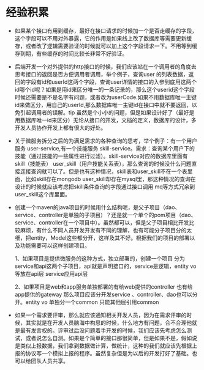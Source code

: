 # 经验积累

<!--记录一些平时开发中需要注意的点-->

- 如果某个接口有用到缓存，最好在接口请求的时候加一个是否走缓存的字段，这个字段可以不用对外暴露，它的作用是如果线上改了数据库等需要更新缓存，或者改了逻辑需要验证的时候就可以加上这个字段请求一下。不用等到缓存到期，有些缓存的时间比较长非常不好验证。

- 后端开发一个对外提供的http接口的时候，我们应该站在一个调用者的角度去思考接口的返回是否方便调用者调用，举个例子，查询user 的列表数据，返回的字段有id和userId这两个字段，查询user详情的接口的入参到底用这两个id哪个id呢？如果是用id来区分唯一的一条记录的，那么这个userid这个字段时候还需要是不是名字有问题，或者改为userCode.如果不用数据库唯一主键id来做区分，用自己的userId,那么数据库唯一主键id在接口中就不要返回，以免引起调用者的误解。tip 虽然是个小小的问题，但是如果设计好了（最好是用数据库唯一id来区分）无论从接口的开发，文档的定义，数据库的设计，多开发人员协作开发上都有很大的好处。

- 关于微服务拆分之后的为满足需求的各种查询的思考，举个例子：有一个用户服务 user-service,有一个技能服务 skill-service。需求：查询某个用户下的技能（通过技能的一些属性进行过滤）。skill-service对应的数据库里面有 skill（技能表） user_skill（用户技能关系表），那么查询的时候没什么问题直接连接查询就可以了。但是也有这种情况，skill表和user_skill不在一个表里面，比如skill存在mongodb user_skill却存在mysql里，那这种情况的查询在设计的时候就应该考虑把skill条件查询的字段通过接口调用 mq等方式冗余到user_skill这个库里面。

- 创建一个maven的java项目的时候用什么结构呢，是父子项目（dao、service、controller是单独的子项目）？还是就一个单个的pom项目（dao、service、controller在一个项目中）。虽然都可以，但是父子项目相比开发比较麻烦，有什么不同人员开发开发有不同的理解，也有可能分子项目分的太细，把entity，Model这些都分开，这样及其不好。根据我们的项目的部署以及功能需要可以这样创建项目。

  1、如果项目是提供微服务的这种方式，独立部署的，创建一个项目 分为service和api这两个子项目，api就是声明接口的，service是逻辑，entity vo等放在api层 service应用api层

  2、如果项目是web和app服务单独部署的有给web提供的controller  也有给app提供的gateway 那么项目应该分开发service 、controller、dao也可以分开。entity vo 单独分一个common 只能其他层引用common
  
- 如果一个需求要评审，那么就应该通知相关开发人员，因为在需求评审的时候，其实就是在开发人员脑海中构思的时候，什么地方有问题，合不合理他就是最有发言权的。评审过后没问题着手开发的时候，我们应该先考虑怎么测试，或者说怎么自测。如果是个简单的接口那很简单，但是如果不是，假如说是类似上报数据，我们拿到数据做计算，做统计，这种的我们就应该先根据上报的协议写一个模拟上报的程序。虽然复杂但是为以后的开发打好了基础。也可以给团队人员共享。

